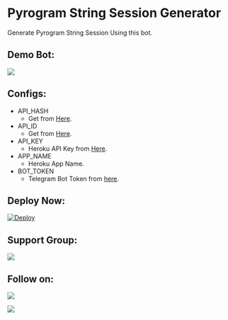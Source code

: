 # Pyrogram String Session Generator
Generate Pyrogram String Session Using this bot.

## Demo Bot:
<a href="https://t.me/StringSessionGenerator_herobot"><img src="https://img.shields.io/badge/Telegram-Bot-blue.svg?logo=telegram"></a>

## Configs:
- API_HASH
  - Get from [Here](https://my.telegram.org).
- API_ID
  - Get from [Here](https://my.telegram.org).
- API_KEY
  - Heroku API Key from [Here](https://dashboard.heroku.com/account).
- APP_NAME
  - Heroku App Name.
- BOT_TOKEN
  - Telegram Bot Token from [here](https://t.me/BotFather).

## Deploy Now:
[![Deploy](https://www.herokucdn.com/deploy/button.svg)](https://heroku.com/deploy?template=https://github.com/TeamShizu/StringSessionGenerator)

## Support Group:
<a href="https://t.me/ShizuUpdates"><img src="https://img.shields.io/badge/Telegram-Join%20Telegram%20Group-blue.svg?logo=telegram"></a>


## Follow on:
<p align="left">
<a href="https://github.com/TeamShizu"><img src="https://img.shields.io/badge/GitHub-Follow%20on%20GitHub-inactive.svg?logo=github"></a>
</p>
<p align="left">
<a href="https://t.me/ShizuUpdates"><img src="https://img.shields.io/badge/Telegram-Join%20Telegram%20Group-blue.svg?logo=telegram"></a>
</p>
